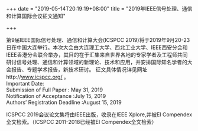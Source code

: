 +++
date = "2019-05-14T20:19:19+08:00"
title = "2019年IEEE信号处理、通信和计算国际会议征文通知"
 
+++

第9届IEEE国际信号处理、通信和计算大会(ICSPCC 2019)将于2019年9月20-23日在中国大连举行。本次大会由大连理工大学、西北工业大学、IEEE西安分会和IEEE香港分会联合举办，其目的在于汇集来自世界各地的专家学者及工程师共同研讨信号处理、通信和计算领域的新理论、技术和应用，并安排国际知名学者的大会报告、专题学术报告，新技术研讨。
征文具体情况详见网址http://www.icspcc.org/ 。<br>
Important Date:<br>
Submission of Full Paper : May 31, 2019<br>
Notification of Acceptance :July 15, 2019<br>
Authors’ Registration Deadline :August 15, 2019<br>

ICSPCC 2019会议论文集将由IEEE出版，收录在IEEE Xplore,并被EI Compendex 全文检索。（ICSPCC 2011-2018已经被EI Compendex全文检索）
